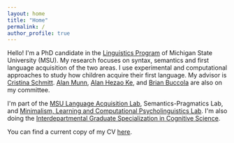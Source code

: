 ```yaml
---
layout: home
title: "Home"
permalink: /
author_profile: true
---
```


<style>
  .author__avatar,
  .author__avatar img{
    width: 250px !important;
    height: 200px !important;
    max-width: none !important;
  }
</style>

Hello! I'm a PhD candidate in the [Linguistics Program](https://lilac.msu.edu/linguistics/) of Michigan State University (MSU). My research focuses on syntax, semantics and first language acquisition of the two areas. I use experimental and computational approaches to study how children acquire their first language. My advisor is [Cristina Schmitt](https://people.cal.msu.edu/schmit12/). [Alan Munn](https://amunn.github.io/), [Alan Hezao Ke](https://hezaoke.weebly.com/), and [Brian Buccola](https://brianbuccola.com/) are also on my committee. 

I'm part of the [MSU Language Acquisition Lab](https://www.msuacquisition.org/index.html), Semantics-Pragmatics Lab, and [Minimalism, Learning and 
Computational Psycholinguistics Lab](https://sites.google.com/view/mlclab). I'm also doing the [Interdepartmental Graduate Specialization in Cognitive Science](https://cogsci.msu.edu/graduate.html). 

You can find a current copy of my CV [here](http://jingyingx.github.io/jingyingxu-cv_sept_2025.pdf).


